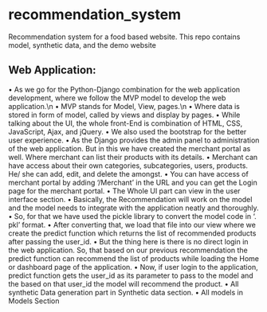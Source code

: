 # recommendation_system
Recommendation system for a food based website. This repo contains model, synthetic data, and the demo website


## Web Application:
•	As we go for the Python-Django combination for the web application development, where we follow the MVP model to develop the web application.\n
•	MVP stands for Model, View, pages.\n
•	Where data is stored in form of model, called by views and display by pages.
•	While talking about the UI, the whole front-End is combination of HTML, CSS, JavaScript, Ajax, and jQuery.
•	We also used the bootstrap for the better user experience.
•	As the Django provides the admin panel to administration of the web application. But in this we have created the merchant portal as well. Where merchant can list their products with its details. 
•	Merchant can have access about their own categories, subcategories, users, products. He/ she can add, edit, and delete the amongst.
•	You can have access of merchant portal by adding ‘/Merchant’ in the URL and you can get the Login page for the merchant portal.
•	 The Whole UI part can view in the user interface section.
•	Basically, the Recommendation will work on the model and the model needs to integrate with the application neatly and thoroughly.
•	So, for that we have used the pickle library to convert the model code in 
‘. pkl’ format. 
•	After converting that, we load that file into our view where we create the predict function which returns the list of recommended products after passing the user_id.
•	But the thing here is there is no direct login in the web application. So, that based on our previous recommendation the predict function can recommend the list of products while loading the Home or dashboard page of the application.
•	Now, if user login to the application, predict function gets the user_id as its parameter to pass to the model and the based on that user_id the model will recommend the product.
•	All synthetic Data generation part in Synthetic data section.
•	All models in Models Section
